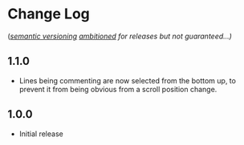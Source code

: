 Change Log
==========

(*[semantic versioning](https://semver.org/) [ambitioned](http://www.dictionary.com/browse/ambitioned)
for releases but not guaranteed...)*

1.1.0
-----

- Lines being commenting are now selected from the bottom up, to prevent it from being obvious from a scroll position change.

1.0.0
-----

- Initial release

